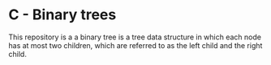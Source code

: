 # C - Binary trees

This repository is a a binary tree is a tree data structure in which each node has 
at most two children, which are referred to as the left child and the right child.